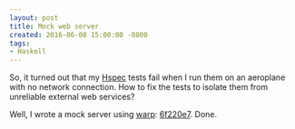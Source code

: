 ```yaml
---
layout: post
title: Mock web server
created: 2016-06-08 15:00:00 -0800
tags:
- Haskell
---
```

So, it turned out that my [Hspec][hspec] tests fail when I run them on an
aeroplane with no network connection. How to fix the tests to isolate them from
unreliable external web services?

Well, I wrote a mock server using [warp][warp]: [6f220e7][commit]. Done.

[commit]: https://github.com/seahug/seattlehaskell-org/commit/6f220e7bfdbbdc69765b1ffc17eb1f4b680bf146
[hspec]: http://hspec.github.io/
[warp]: https://hackage.haskell.org/package/warp